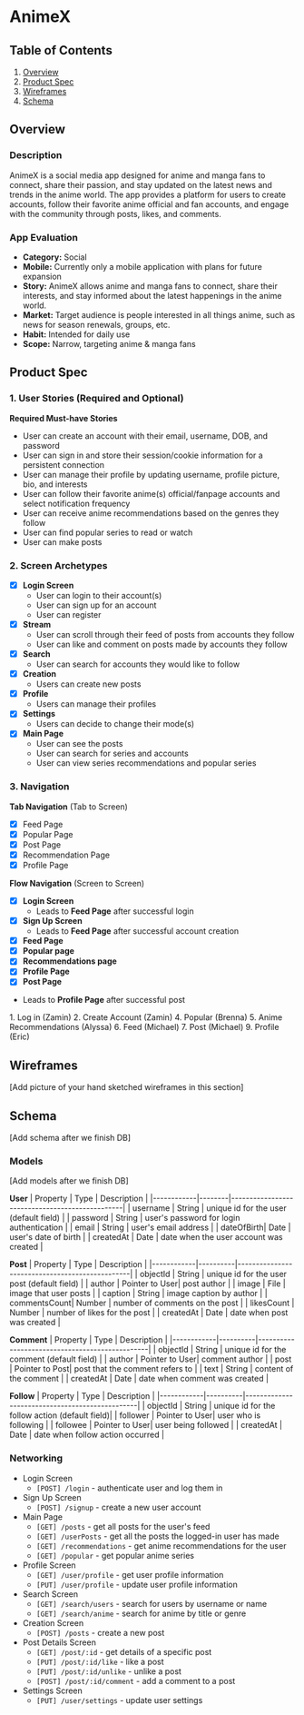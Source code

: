 # AnimeX

## Table of Contents

1. [Overview](#Overview)
2. [Product Spec](#Product-Spec)
3. [Wireframes](#Wireframes)
4. [Schema](#Schema)

## Overview

### Description

AnimeX is a social media app designed for anime and manga fans to connect, share their passion, and stay updated on the latest news and trends in the anime world. The app provides a platform for users to create accounts, follow their favorite anime official and fan accounts, and engage with the community through posts, likes, and comments.

### App Evaluation

- **Category:** Social
- **Mobile:** Currently only a mobile application with plans for future expansion
- **Story:** AnimeX allows anime and manga fans to connect, share their interests, and stay informed about the latest happenings in the anime world.
- **Market:** Target audience is people interested in all things anime, such as news for season renewals, groups, etc.
- **Habit:** Intended for daily use
- **Scope:** Narrow, targeting anime & manga fans

## Product Spec

### 1. User Stories (Required and Optional)

**Required Must-have Stories**

* User can create an account with their email, username, DOB, and password
* User can sign in and store their session/cookie information for a persistent connection
* User can manage their profile by updating username, profile picture, bio, and interests
* User can follow their favorite anime(s) official/fanpage accounts and select notification frequency
* User can receive anime recommendations based on the genres they follow
* User can find popular series to read or watch
* User can make posts

### 2. Screen Archetypes

- [x] **Login Screen**
  * User can login to their account(s)
  * User can sign up for an account
  * User can register
- [x] **Stream**
  * User can scroll through their feed of posts from accounts they follow
  * User can like and comment on posts made by accounts they follow
- [x] **Search**
  * User can search for accounts they would like to follow
- [x] **Creation**
  * Users can create new posts
- [x] **Profile**
  * Users can manage their profiles
- [x] **Settings**
  * Users can decide to change their mode(s)
- [x] **Main Page**
  * User can see the posts
  * User can search for series and accounts
  * User can view series recommendations and popular series

### 3. Navigation

**Tab Navigation** (Tab to Screen)

- [x] Feed Page
- [X] Popular Page
- [x] Post Page 
- [X] Recommendation Page 
- [x] Profile Page 

**Flow Navigation** (Screen to Screen)

- [x] **Login Screen**
  * Leads to **Feed Page** after successful login
- [x] **Sign Up Screen**
  * Leads to **Feed Page** after successful account creation
- [x] **Feed Page**
- [x] **Popular page**
- [x] **Recommendations page** 
- [x] **Profile Page**
- [x] **Post Page**
 * Leads to **Profile Page** after successful post

  
     
1.⁠ ⁠Log in (Zamin)
2.⁠ ⁠Create Account (Zamin)
4.⁠ ⁠Popular (Brenna)
5.⁠ ⁠Anime Recommendations (Alyssa)
6.⁠ ⁠Feed (Michael)
7.⁠ ⁠Post (Michael)
9.⁠ ⁠Profile (Eric)

## Wireframes

[Add picture of your hand sketched wireframes in this section]

## Schema 

[Add schema after we finish DB]

### Models

[Add models after we finish DB]

**User**
| Property   | Type   | Description                                    |
|------------|--------|------------------------------------------------|
| username   | String | unique id for the user (default field)         |
| password   | String | user's password for login authentication       |
| email      | String | user's email address                           |
| dateOfBirth| Date   | user's date of birth                           |
| createdAt  | Date   | date when the user account was created         |

**Post**
| Property   | Type     | Description                                    |
|------------|----------|------------------------------------------------|
| objectId   | String   | unique id for the user post (default field)    |
| author     | Pointer to User| post author                              |
| image      | File     | image that user posts                          |
| caption    | String   | image caption by author                        |
| commentsCount| Number | number of comments on the post                 |
| likesCount | Number   | number of likes for the post                   |
| createdAt  | Date     | date when post was created                     |

**Comment**
| Property   | Type     | Description                                    |
|------------|----------|------------------------------------------------|
| objectId   | String   | unique id for the comment (default field)      |
| author     | Pointer to User| comment author                           |
| post       | Pointer to Post| post that the comment refers to           |
| text       | String   | content of the comment                         |
| createdAt  | Date     | date when comment was created                  |

**Follow**
| Property   | Type     | Description                                    |
|------------|----------|------------------------------------------------|
| objectId   | String   | unique id for the follow action (default field)|
| follower   | Pointer to User| user who is following                    |
| followee   | Pointer to User| user being followed                      |
| createdAt  | Date     | date when follow action occurred               |

### Networking

- Login Screen
  - `[POST] /login` - authenticate user and log them in
- Sign Up Screen
  - `[POST] /signup` - create a new user account
- Main Page
  - `[GET] /posts` - get all posts for the user's feed
  - `[GET] /userPosts` - get all the posts the logged-in user has made
  - `[GET] /recommendations` - get anime recommendations for the user
  - `[GET] /popular` - get popular anime series
- Profile Screen
  - `[GET] /user/profile` - get user profile information
  - `[PUT] /user/profile` - update user profile information
- Search Screen
  - `[GET] /search/users` - search for users by username or name
  - `[GET] /search/anime` - search for anime by title or genre
- Creation Screen
  - `[POST] /posts` - create a new post
- Post Details Screen
  - `[GET] /post/:id` - get details of a specific post
  - `[PUT] /post/:id/like` - like a post
  - `[PUT] /post/:id/unlike` - unlike a post
  - `[POST] /post/:id/comment` - add a comment to a post
- Settings Screen
  - `[PUT] /user/settings` - update user settings
